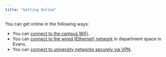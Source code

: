 ```yaml
---
title: "Getting Online"
---
```


You can get online in the following ways:

 - You can [connect to the campus WiFi](https://statistics.berkeley.edu/computing/faqs/wi-fi).
 - You can [connect to the wired (Ethernet) network](https://statistics.berkeley.edu/computing/faqs/connecting-computer-wired-network) in department space in Evans.
 - You can [connect to university networks securely via VPN](https://statistics.berkeley.edu/computing/faqs/using-campus-vpn).
